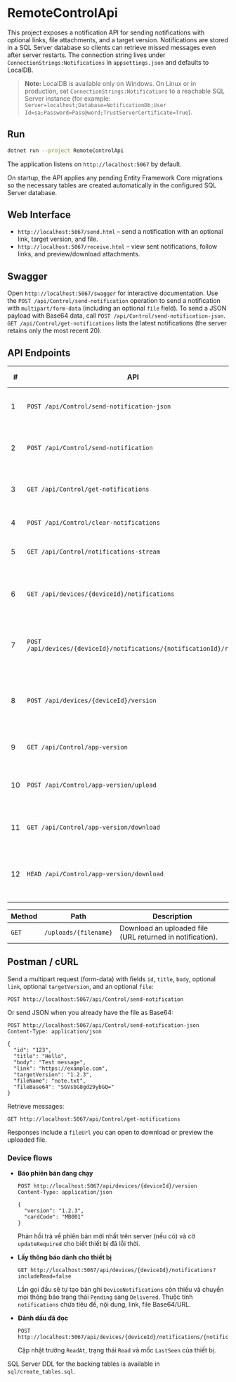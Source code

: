 RemoteControlApi
=================

This project exposes a notification API for sending notifications with optional
links, file attachments, and a target version. Notifications are stored in a SQL Server database so
clients can retrieve missed messages even after server restarts. The connection
string lives under `ConnectionStrings:Notifications` in `appsettings.json` and
defaults to LocalDB.

> **Note:** LocalDB is available only on Windows. On Linux or in production, set
> `ConnectionStrings:Notifications` to a reachable SQL Server instance (for
> example: `Server=localhost;Database=NotificationDb;User Id=sa;Password=Pass@word;TrustServerCertificate=True`).

## Run

```bash
dotnet run --project RemoteControlApi
```

The application listens on `http://localhost:5067` by default.

On startup, the API applies any pending Entity Framework Core migrations so the
necessary tables are created automatically in the configured SQL Server
database.

## Web Interface

- `http://localhost:5067/send.html` – send a notification with an optional link, target version, and file.
- `http://localhost:5067/receive.html` – view sent notifications, follow links, and preview/download attachments.

## Swagger

Open `http://localhost:5067/swagger` for interactive documentation. Use the
`POST /api/Control/send-notification` operation to send a notification with
`multipart/form-data` (including an optional `file` field). To send a JSON payload
with Base64 data, call `POST /api/Control/send-notification-json`. `GET
/api/Control/get-notifications` lists the latest notifications (the server
retains only the most recent 20).

## API Endpoints

| # | API | Chức năng chính |
| - | --- | ---------------- |
| 1 | `POST /api/Control/send-notification-json` | Gửi thông báo dạng JSON (đính kèm file qua base64). |
| 2 | `POST /api/Control/send-notification` | Gửi thông báo với file upload dạng `multipart/form-data`. |
| 3 | `GET /api/Control/get-notifications` | Lấy danh sách thông báo hiện có (có phân trang). |
| 4 | `POST /api/Control/clear-notifications` | Xóa toàn bộ thông báo khỏi hàng đợi. |
| 5 | `GET /api/Control/notifications-stream` | Stream SSE để nhận thông báo thời gian thực. |
| 6 | `GET /api/devices/{deviceId}/notifications` | Lấy thông báo (chưa đọc hoặc toàn bộ) cho một thiết bị và cập nhật `LastSeen`. |
| 7 | `POST /api/devices/{deviceId}/notifications/{notificationId}/read` | Đánh dấu thông báo đã đọc, ghi nhận thời điểm và cập nhật trạng thái. |
| 8 | `POST /api/devices/{deviceId}/version` | Thiết bị báo phiên bản hiện tại (kèm `cardCode` tuỳ chọn) để server so sánh với bản mới nhất. |
| 9 | `GET /api/Control/app-version` | Trả về thông tin phiên bản ứng dụng mới nhất. |
| 10 | `POST /api/Control/app-version/upload` | Upload bản build mới (APK/IPA) và cập nhật manifest. |
| 11 | `GET /api/Control/app-version/download` | Tải xuống bản build mới cho thiết bị (Android/iOS). |
| 12 | `HEAD /api/Control/app-version/download` | Kiểm tra metadata (kích thước, SHA256, content type) của bản build mới. |

| Method | Path | Description |
| ------ | ---- | ----------- |
| `GET` | `/uploads/{filename}` | Download an uploaded file (URL returned in notification). |

## Postman / cURL

Send a multipart request (form-data) with fields `id`, `title`, `body`, optional `link`, optional `targetVersion`, and an optional `file`:

```
POST http://localhost:5067/api/Control/send-notification
```

Or send JSON when you already have the file as Base64:

```
POST http://localhost:5067/api/Control/send-notification-json
Content-Type: application/json

{
  "id": "123",
  "title": "Hello",
  "body": "Test message",
  "link": "https://example.com",
  "targetVersion": "1.2.3",
  "fileName": "note.txt",
  "fileBase64": "SGVsbG8gd29ybGQ="
}
```

Retrieve messages:

```
GET http://localhost:5067/api/Control/get-notifications
```

Responses include a `fileUrl` you can open to download or preview the uploaded file.

### Device flows

- **Báo phiên bản đang chạy**

  ```http
  POST http://localhost:5067/api/devices/{deviceId}/version
  Content-Type: application/json

  {
    "version": "1.2.3",
    "cardCode": "MB001"
  }
  ```

  Phản hồi trả về phiên bản mới nhất trên server (nếu có) và cờ `updateRequired` cho biết thiết bị đã lỗi thời.

- **Lấy thông báo dành cho thiết bị**

  ```http
  GET http://localhost:5067/api/devices/{deviceId}/notifications?includeRead=false
  ```

  Lần gọi đầu sẽ tự tạo bản ghi `DeviceNotifications` còn thiếu và chuyển mọi thông báo trạng thái `Pending` sang `Delivered`. Thuộc tính `notifications` chứa tiêu đề, nội dung, link, file Base64/URL.

- **Đánh dấu đã đọc**

  ```http
  POST http://localhost:5067/api/devices/{deviceId}/notifications/{notificationId}/read
  ```

  Cập nhật trường `ReadAt`, trạng thái `Read` và mốc `LastSeen` của thiết bị.

SQL Server DDL for the backing tables is available in `sql/create_tables.sql`.

